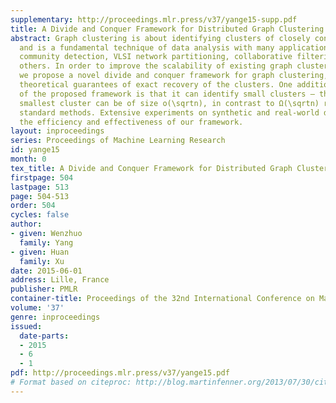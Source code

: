```yaml
---
supplementary: http://proceedings.mlr.press/v37/yange15-supp.pdf
title: A Divide and Conquer Framework for Distributed Graph Clustering
abstract: Graph clustering is about identifying clusters of closely connected nodes,
  and is a fundamental technique of data analysis with many applications including
  community detection, VLSI network partitioning, collaborative filtering, and many
  others. In order to improve the scalability of existing graph clustering algorithms,
  we propose a novel divide and conquer framework for graph clustering, and establish
  theoretical guarantees of exact recovery of the clusters. One additional advantage
  of the proposed framework is that it can identify small clusters – the size of the
  smallest cluster can be of size o(\sqrtn), in contrast to Ω(\sqrtn) required by
  standard methods. Extensive experiments on synthetic and real-world datasets demonstrate
  the efficiency and effectiveness of our framework.
layout: inproceedings
series: Proceedings of Machine Learning Research
id: yange15
month: 0
tex_title: A Divide and Conquer Framework for Distributed Graph Clustering
firstpage: 504
lastpage: 513
page: 504-513
order: 504
cycles: false
author:
- given: Wenzhuo
  family: Yang
- given: Huan
  family: Xu
date: 2015-06-01
address: Lille, France
publisher: PMLR
container-title: Proceedings of the 32nd International Conference on Machine Learning
volume: '37'
genre: inproceedings
issued:
  date-parts:
  - 2015
  - 6
  - 1
pdf: http://proceedings.mlr.press/v37/yange15.pdf
# Format based on citeproc: http://blog.martinfenner.org/2013/07/30/citeproc-yaml-for-bibliographies/
---
```

